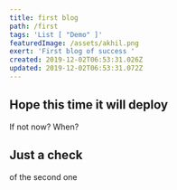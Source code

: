 ```yaml
---
title: first blog
path: /first
tags: 'List [ "Demo" ]'
featuredImage: /assets/akhil.png
exert: 'First blog of success '
created: 2019-12-02T06:53:31.026Z
updated: 2019-12-02T06:53:31.072Z
---
```

## Hope this time it will deploy

If not now? When?

## Just a check

of the second one
